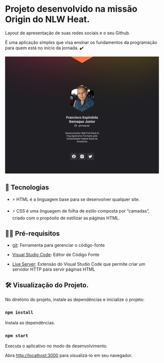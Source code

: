 # Projeto desenvolvido na missão Origin do NLW Heat.

Layout de apresentação de suas redes sociais e o seu Github.

É uma aplicação simples que visa ensinar os fundamentos da programação para quem está no início da jornada. :heavy_check_mark:

![preview](.github/preview.png)

## 🚀 Tecnologias

- ⚡ HTML é a linguagem base para se desenvolver qualquer site.

- ⚡ CSS é uma linguagem de folha de estilo composta por “camadas”, criado com o propósito de estilizar as páginas HTML.

## ✋🏻 Pré-requisitos

- [git](https://git-scm.com/downloads): Ferramenta para gerenciar o código-fonte

- [Visual Studio Code](https://code.visualstudio.com/): Editor de Código Fonte
- [Live Server](https://marketplace.visualstudio.com/items?itemName=ritwickdey.LiveServer): Extensão do Visual Studio Code que permite criar um servidor HTTP para servir páginas HTML

## :hammer_and_wrench: Visualização do Projeto.

No diretório do projeto, instale as dependências e inicialize o projeto:

### `npm install`

Instala as dependências.

### `npm start`

Executa o aplicativo no modo de desenvolvimento.

Abra [http://localhost:3000](http://localhost:3000) para visualizá-lo em seu navegador.
